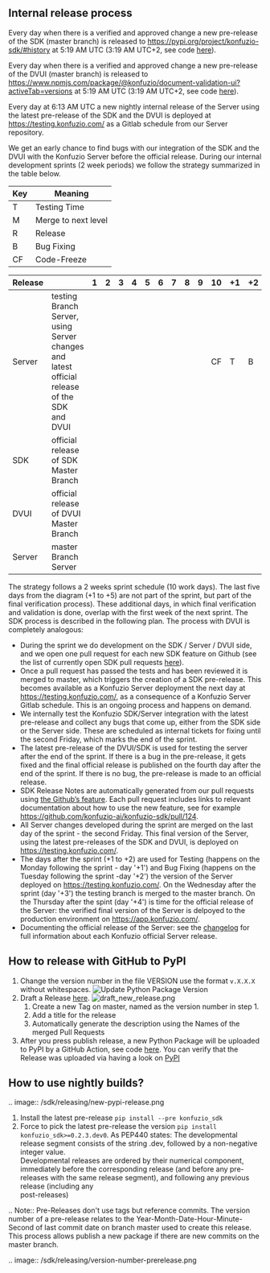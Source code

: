 
## Internal release process

Every day when there is a verified and approved change a new pre-release of the SDK (master branch) is released to <https://pypi.org/project/konfuzio-sdk/#history> at 5:19 AM UTC (3:19 AM UTC+2, see code [here](https://github.com/konfuzio-ai/konfuzio-sdk/blob/master/.github/workflows/nightly.yml)).

Every day when there is a verified and approved change a new pre-release of the DVUI (master branch) is released to <https://www.npmjs.com/package/@konfuzio/document-validation-ui?activeTab=versions> at 5:19 AM UTC (3:19 AM UTC+2, see code [here](https://github.com/konfuzio-ai/document-validation-ui/blob/main/.github/workflows/dvui-prerelease.yml)).

Every day at 6:13 AM UTC a new nightly internal release of the Server using the latest pre-release of the SDK and the DVUI is deployed at <https://testing.konfuzio.com/> as a Gitlab schedule from our Server repository.

We get an early chance to find bugs with our integration of the SDK and the DVUI with the Konfuzio Server before the official release. During our internal development sprints (2 week periods) we follow the strategy summarized in the table below.

|  Key | Meaning       |
|------| ------------- |
| T    | Testing Time  |
| M    | Merge to next level |
| R    | Release       |
| B    | Bug Fixing    |
| CF    | Code-Freeze |


| Release  |                       | 1  |   2   |   3   |   4   |   5   |   6   |   7   |   8   |   9   |   10   |  +1  |   +2   |   +3   |   +4   |   +5   | 
| -------- | --------------------- | -- | ----- | ----- | ----- | ----- | ----- | ----- | ----- | ----- | ------ | ---- | ------ | ------ | ------ | ------ |
| Server   | testing Branch Server, using Server changes and latest official release of the SDK and DVUI |    |       |       |       |       |       |       |       |       | CF      | T    | B      | M      |        |        |
| SDK      | official release of SDK Master Branch|    |       |       |       |       |       |       |       |       |       |      |        |        |   R     |        |
|DVUI     | official release of DVUI Master Branch|    |       |       |       |       |       |       |       |       |       |      |        |        |   R     |        |
| Server   | master Branch Server  |    |       |       |       |       |       |       |       |       |        |      |        |       |   R     |        |

The strategy follows a 2 weeks sprint schedule (10 work days). The last five days from the diagram (+1 to +5) are not part of the sprint, but part of the final verification process). These additional days, in which final verification and validation is done, overlap with the first week of the next sprint. The SDK process is described in the following plan. The process with DVUI is completely analogous:

- During the sprint we do development on the SDK / Server / DVUI side, and we open one pull request for each new SDK feature on Github (see the list of currently open SDK pull requests [here](https://github.com/konfuzio-ai/konfuzio-sdk/pulls)).
- Once a pull request has passed the tests and has been reviewed it is merged to master, which triggers the creation of a SDK pre-release. This becomes available as a Konfuzio Server deployment the next day at <https://testing.konfuzio.com/>, as a consequence of a Konfuzio Server Gitlab schedule. This is an ongoing process and happens on demand.
- We internally test the Konfuzio SDK/Server integration with the latest pre-release and collect any bugs that come up, either from the SDK side or the Server side. These are scheduled as internal tickets for fixing until the second Friday, which marks the end of the sprint.
- The latest pre-release of the DVUI/SDK is used for testing the server after the end of the sprint. If there is a bug in the pre-release, it gets fixed and the final official release is published on the fourth day after the end of the sprint. If there is no bug, the pre-release is made to an official release.
- SDK Release Notes are automatically generated from our pull requests using [the Github’s feature](https://docs.github.com/en/repositories/releasing-projects-on-github/automatically-generated-release-notes). Each pull request includes links to relevant documentation about how to use the new feature, see for example <https://github.com/konfuzio-ai/konfuzio-sdk/pull/124>.
- All Server changes developed during the sprint are merged on the last day of the sprint - the second Friday. This final version of the Server, using the latest pre-releases of the SDK and DVUI, is deployed on <https://testing.konfuzio.com/>.
- The days after the sprint (+1 to +2) are used for Testing (happens on the Monday following the sprint - day '+1') and Bug Fixing (happens on the Tuesday following the sprint -day '+2') the version of the Server deployed on <https://testing.konfuzio.com/>. On the Wednesday after the sprint (day '+3') the testing branch is merged to the master branch. On the Thursday after the spint (day '+4') is time for the official release of the Server: the verified final version of the Server is delpoyed to the production environment on <https://app.konfuzio.com/>.
- Documenting the official release of the Server: see the [changelog](https://dev.konfuzio.com/web/changelog_app.html) for full information about each Konfuzio official Server release.

## How to release with GitHub to PyPI

1. Change the version number in the file VERSION use the format `v.X.X.X` without whitespaces.
   ![Update Python Package Version](/sdk/releasing/update-python-version.png)
2. Draft a Release [here](https://github.com/konfuzio-ai/konfuzio-sdk/releases/new).
   ![draft_new_release.png](/sdk/releasing/steps-to-draft-a-release.png)
   1. Create a new Tag on master, named as the version number in step 1.
   2. Add a title for the release
   3. Automatically generate the description using the Names of the merged Pull Requests
3. After you press publish release, a new Python Package will be uploaded to PyPI by a GitHub Action, see code
   [here](https://github.com/konfuzio-ai/konfuzio-sdk/blob/master/.github/workflows/release.yml). You can verify 
   that the Release was uploaded via having a look on [PyPI](https://pypi.org/project/konfuzio-sdk/#history)

## How to use nightly builds?

.. image:: /sdk/releasing/new-pypi-release.png

1. Install the latest pre-release `pip install --pre konfuzio_sdk` 
2. Force to pick the latest pre-release the version `pip install konfuzio_sdk>=0.2.3.dev0`. As PEP440 states: The 
   developmental release segment consists of the string .dev, followed by a non-negative integer value.  
   Developmental releases are ordered by their numerical component, immediately before the corresponding  release 
   (and before any pre-releases with the same release segment), and following any previous release (including any  
   post-releases)


.. Note:: 
   Pre-Releases don't use tags but reference commits. The version number of a pre-release relates to the 
   Year-Month-Date-Hour-Minute-Second of last commit date on branch master used to create this release.
   This process allows publish a new package if there are new commits on the master branch.

.. image:: /sdk/releasing/version-number-prerelease.png
